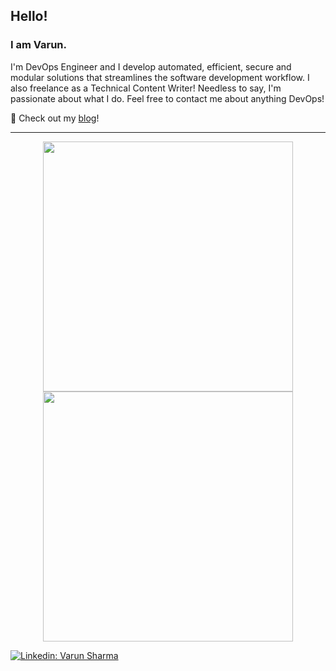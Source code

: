 ## Hello!
### I am Varun.
I'm DevOps Engineer and I develop automated, efficient, secure and modular solutions that streamlines the software development workflow. I also freelance as a Technical Content Writer! Needless to say, I'm passionate about what I do. Feel free to contact me about anything DevOps!

👋 Check out my [blog](https://varxn.hashnode.dev/)!

---
<p align = "center">
  <img src = "https://github-readme-stats.vercel.app/api?username=varxnnn&show_icons=true&theme=github_dark" width = 400>
  <img src = "http://github-readme-streak-stats.herokuapp.com?user=varxnnn&theme=github-dark-blue&hide_border=true&exclude_days=Sun" width = 400>
</p>

[![Linkedin: Varun Sharma](https://img.shields.io/badge/LinkedIn-0077B5?style=for-the-badge&logo=linkedin&logoColor=white/)](https://www.linkedin.com/in/varun-sharma-240031195/)
